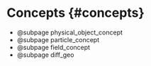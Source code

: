 Concepts {#concepts}
===================================================


- @subpage physical_object_concept
- @subpage particle_concept
- @subpage field_concept
- @subpage diff_geo

